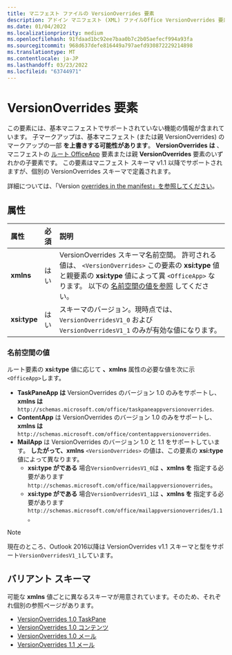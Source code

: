 ```yaml
---
title: マニフェスト ファイルの VersionOverrides 要素
description: アドイン マニフェスト (XML) ファイルOffice VersionOverrides 要素のリファレンス ドキュメント。
ms.date: 01/04/2022
ms.localizationpriority: medium
ms.openlocfilehash: 91fdaad1bc92ee7baa0b7c2b05aefecf994a93fa
ms.sourcegitcommit: 968d637defe816449a797aefd930872229214898
ms.translationtype: MT
ms.contentlocale: ja-JP
ms.lasthandoff: 03/23/2022
ms.locfileid: "63744971"
---
```

# <a name="versionoverrides-element"></a>VersionOverrides 要素

この要素には、基本マニフェストでサポートされていない機能の情報が含まれています。 子マークアップは、基本マニフェスト (または親 VersionOverrides) のマークアップの一部 **を上書きする可能性があります**。 **VersionOverrides は** 、マニフェストの [ルート OfficeApp](officeapp.md) 要素または親 **VersionOverrides** 要素のいずれかの子要素です。 この要素はマニフェスト スキーマ v1.1 以降でサポートされますが、個別の VersionOverrides スキーマで定義されます。

詳細については、「Version [overrides in the manifest」を参照してください](../../develop/add-in-manifests.md#version-overrides-in-the-manifest)。

## <a name="attributes"></a>属性

|  属性  |  必須  |  説明  |
|:-----|:-----|:-----|
|  **xmlns**       |  はい  |  VersionOverrides スキーマ名前空間。 許可される値は、 `<VersionOverrides>` この要素の **xsi:type** 値と親要素の **xsi:type** 値によって異 `<OfficeApp>` なります。 以下の [名前空間の値を参照](#namespace-values) してください。|
|  **xsi:type**  |  はい  | スキーマのバージョン。現時点では、`VersionOverridesV1_0` および `VersionOverridesV1_1` のみが有効な値になります。 |

### <a name="namespace-values"></a>名前空間の値

ルート要素の **xsi:type** 値に応じて **、xmlns** 属性の必要な値を次に示`<OfficeApp>`します。

- **TaskPaneApp は** VersionOverrides のバージョン 1.0 のみをサポートし、 **xmlns は** `http://schemas.microsoft.com/office/taskpaneappversionoverrides`.
- **ContentApp** は VersionOverrides のバージョン 1.0 のみをサポートし、 **xmlns は** `http://schemas.microsoft.com/office/contentappversionoverrides`.
- **MailApp** は VersionOverrides のバージョン 1.0 と 1.1 をサポートしています。 **したがって、xmlns** `<VersionOverrides>` の値は、この要素の **xsi:type** 値によって異なります。
  - **xsi:type がである** 場合`VersionOverridesV1_0`は **、xmlns を** 指定する必要があります`http://schemas.microsoft.com/office/mailappversionoverrides`。
  - **xsi:type がである** 場合`VersionOverridesV1_1`は **、xmlns を** 指定する必要があります`http://schemas.microsoft.com/office/mailappversionoverrides/1.1`。

> [!NOTE]
> 現在のところ、Outlook 2016以降は VersionOverrides v1.1 スキーマと型をサポート`VersionOverridesV1_1`しています。

## <a name="variant-schemas"></a>バリアント スキーマ

可能な **xmlns** 値ごとに異なるスキーマが用意されています。そのため、それぞれ個別の参照ページがあります。

- [VersionOverrides 1.0 TaskPane](versionoverrides-1-0-taskpane.md)
- [VersionOverrides 1.0 コンテンツ](versionoverrides-1-0-content.md)
- [VersionOverrides 1.0 メール](versionoverrides-1-0-mail.md)
- [VersionOverrides 1.1 メール](versionoverrides-1-1-mail.md)
